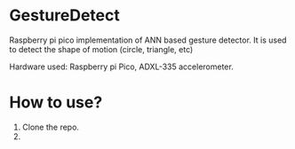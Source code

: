 # GestureDetect
 
Raspberry pi pico implementation of ANN based gesture detector. It is used to detect the shape of motion (circle, triangle, etc)

Hardware used: Raspberry pi Pico, ADXL-335 accelerometer.

# How to use?

1. Clone the repo.
2. 
